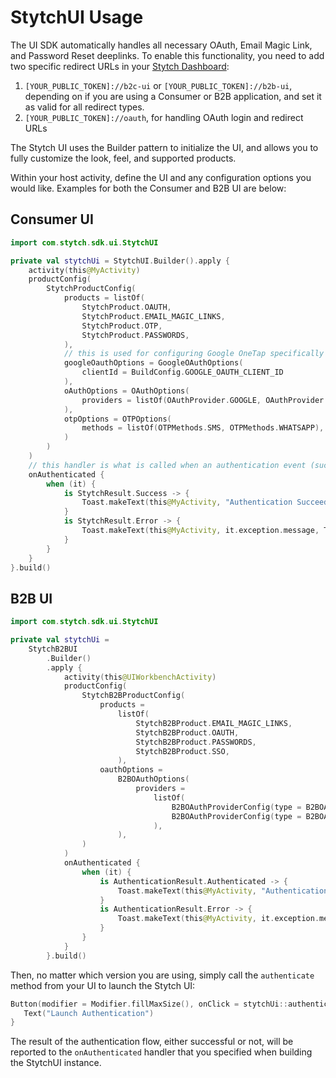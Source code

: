 # StytchUI Usage
The UI SDK automatically handles all necessary OAuth, Email Magic Link, and Password Reset deeplinks. To enable this functionality, you need to add two specific redirect URLs in your [Stytch Dashboard](https://stytch.com/dashboard/redirect-urls):
1. `[YOUR_PUBLIC_TOKEN]://b2c-ui` or `[YOUR_PUBLIC_TOKEN]://b2b-ui`, depending on if you are using a Consumer or B2B application, and set it as valid for all redirect types.
2. `[YOUR_PUBLIC_TOKEN]://oauth`, for handling OAuth login and redirect URLs

The Stytch UI uses the Builder pattern to initialize the UI, and allows you to fully customize the look, feel, and supported products.

Within your host activity, define the UI and any configuration options you would like. Examples for both the Consumer and B2B UI are below:

## Consumer UI
```kotlin
import com.stytch.sdk.ui.StytchUI

private val stytchUi = StytchUI.Builder().apply {
    activity(this@MyActivity)
    productConfig(
        StytchProductConfig(
            products = listOf(
                StytchProduct.OAUTH,
                StytchProduct.EMAIL_MAGIC_LINKS,
                StytchProduct.OTP,
                StytchProduct.PASSWORDS,
            ),
            // this is used for configuring Google OneTap specifically
            googleOauthOptions = GoogleOAuthOptions(
                clientId = BuildConfig.GOOGLE_OAUTH_CLIENT_ID
            ),
            oAuthOptions = OAuthOptions(
                providers = listOf(OAuthProvider.GOOGLE, OAuthProvider.APPLE, OAuthProvider.GITHUB)
            ),
            otpOptions = OTPOptions(
                methods = listOf(OTPMethods.SMS, OTPMethods.WHATSAPP),
            )
        )
    )
    // this handler is what is called when an authentication event (success, failure, or cancellation) occurs
    onAuthenticated {
        when (it) {
            is StytchResult.Success -> {
                Toast.makeText(this@MyActivity, "Authentication Succeeded", Toast.LENGTH_LONG).show()
            }
            is StytchResult.Error -> {
                Toast.makeText(this@MyActivity, it.exception.message, Toast.LENGTH_LONG).show()
            }
        }
    }
}.build()
```

## B2B UI
```kotlin
import com.stytch.sdk.ui.StytchUI

private val stytchUi = 
    StytchB2BUI
        .Builder()
        .apply {
            activity(this@UIWorkbenchActivity)
            productConfig(
                StytchB2BProductConfig(
                    products =
                        listOf(
                            StytchB2BProduct.EMAIL_MAGIC_LINKS,
                            StytchB2BProduct.OAUTH,
                            StytchB2BProduct.PASSWORDS,
                            StytchB2BProduct.SSO,
                        ),
                    oauthOptions =
                        B2BOAuthOptions(
                            providers =
                                listOf(
                                    B2BOAuthProviderConfig(type = B2BOAuthProviders.GOOGLE),
                                    B2BOAuthProviderConfig(type = B2BOAuthProviders.GITHUB),
                                ),
                        ),
                )
            )
            onAuthenticated {
                when (it) {
                    is AuthenticationResult.Authenticated -> {
                        Toast.makeText(this@MyActivity, "Authentication Succeeded", Toast.LENGTH_LONG).show()
                    }
                    is AuthenticationResult.Error -> {
                        Toast.makeText(this@MyActivity, it.exception.message, Toast.LENGTH_LONG).show()
                    }
                }
            }
        }.build()
```


Then, no matter which version you are using, simply call the `authenticate` method from your UI to launch the Stytch UI:
```kotlin
Button(modifier = Modifier.fillMaxSize(), onClick = stytchUi::authenticate) {
   Text("Launch Authentication")
}
```

The result of the authentication flow, either successful or not, will be reported to the `onAuthenticated` handler that you specified when building the StytchUI instance.
